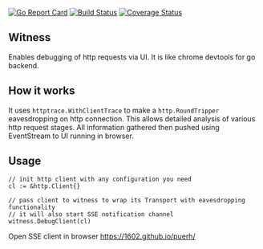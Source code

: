 [![Go Report Card](https://goreportcard.com/badge/github.com/1602/witness)](https://goreportcard.com/report/github.com/1602/witness)
[![Build Status](https://travis-ci.org/1602/witness.svg?branch=master)](https://travis-ci.org/1602/witness)
[![Coverage Status](https://img.shields.io/coveralls/github/1602/witness.svg)](https://coveralls.io/github/1602/witness?branch=master)

## Witness

Enables debugging of http requests via UI. It is like chrome devtools for go backend.

## How it works

It uses `httptrace.WithClientTrace` to make a `http.RoundTripper` eavesdropping on http connection. This allows detailed analysis of various http request stages. All information gathered then pushed using EventStream to UI running in browser.

## Usage

```
// init http client with any configuration you need
cl := &http.Client{}

// pass client to witness to wrap its Transport with eavesdropping functionality
// it will also start SSE notification channel
witness.DebugClient(cl)
```

Open SSE client in browser https://1602.github.io/puerh/
